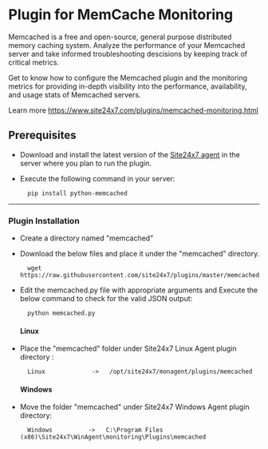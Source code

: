
Plugin for MemCache Monitoring
==============================

Memcached is a free and open-source, general purpose distributed memory caching system. Analyze the performance of your Memcached server and take informed troubleshooting descisions by keeping track of critical metrics.

Get to know how to configure the Memcached plugin and the monitoring metrics for providing in-depth visibility into the performance, availability, and usage stats of Memcached servers.
  
Learn more https://www.site24x7.com/plugins/memcached-monitoring.html

## Prerequisites

- Download and install the latest version of the [Site24x7 agent](https://www.site24x7.com/app/client#/admin/inventory/add-monitor) in the server where you plan to run the plugin. 

- Execute the following command in your server: 

		pip install python-memcached
---

### Plugin Installation  

- Create a directory named "memcached"

- Download the below files and place it under the "memcached" directory.

		wget https://raw.githubusercontent.com/site24x7/plugins/master/memcached/memcached.py

- Edit the memcached.py file with appropriate arguments and Execute the below command to check for the valid JSON output:

		python memcached.py
  
  #### Linux

- Place the "memcached" folder under Site24x7 Linux Agent plugin directory : 

		Linux             ->   /opt/site24x7/monagent/plugins/memcached

  #### Windows 

- Move the folder "memcached" under Site24x7 Windows Agent plugin directory: 

		Windows          ->   C:\Program Files (x86)\Site24x7\WinAgent\monitoring\Plugins\memcached
